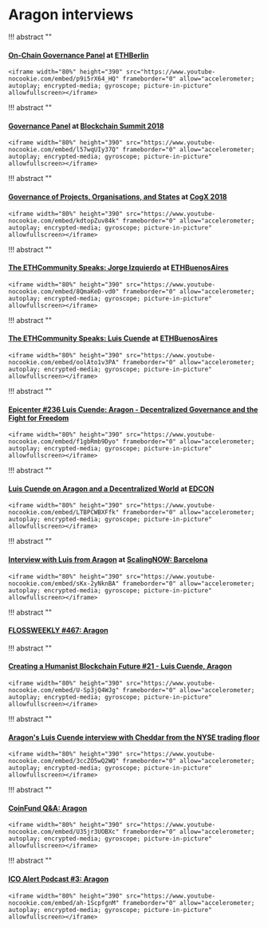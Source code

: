 # Aragon interviews

!!! abstract ""
    <h4>[**On-Chain Governance Panel**](https://www.youtube.com/watch?v=p9i5rX64_HQ) at [ETHBerlin](https://ethberlin.com)</h4>

    <iframe width="80%" height="390" src="https://www.youtube-nocookie.com/embed/p9i5rX64_HQ" frameborder="0" allow="accelerometer; autoplay; encrypted-media; gyroscope; picture-in-picture" allowfullscreen></iframe>

!!! abstract ""
    <h4>[**Governance Panel**](https://www.youtube.com/watch?v=l57wqUIy37Q) at [**Blockchain Summit 2018**](https://blockchainsummit.ch/)</h4>

    <iframe width="80%" height="390" src="https://www.youtube-nocookie.com/embed/l57wqUIy37Q" frameborder="0" allow="accelerometer; autoplay; encrypted-media; gyroscope; picture-in-picture" allowfullscreen></iframe>

!!! abstract ""
    <h4>[**Governance of Projects, Organisations, and States**](https://www.youtube.com/watch?v=kdtopZuv84k) at [**CogX 2018**](https://cogx.co/)</h4>

    <iframe width="80%" height="390" src="https://www.youtube-nocookie.com/embed/kdtopZuv84k" frameborder="0" allow="accelerometer; autoplay; encrypted-media; gyroscope; picture-in-picture" allowfullscreen></iframe>

!!! abstract ""
    <h4>[**The ETHCommunity Speaks: Jorge Izquierdo**](https://www.youtube.com/watch?v=8QmaKeD-vd0) at [**ETHBuenosAires**](https://ethbuenosaires.com/)</h4>

    <iframe width="80%" height="390" src="https://www.youtube-nocookie.com/embed/8QmaKeD-vd0" frameborder="0" allow="accelerometer; autoplay; encrypted-media; gyroscope; picture-in-picture" allowfullscreen></iframe>

!!! abstract ""
    <h4>[**The ETHCommunity Speaks: Luis Cuende**](https://www.youtube.com/watch?v=oolAto1v3PA) at [**ETHBuenosAires**](https://ethbuenosaires.com/)</h4>

    <iframe width="80%" height="390" src="https://www.youtube-nocookie.com/embed/oolAto1v3PA" frameborder="0" allow="accelerometer; autoplay; encrypted-media; gyroscope; picture-in-picture" allowfullscreen></iframe>

!!! abstract ""
    <h4>[**Epicenter #236 Luis Cuende: Aragon - Decentralized Governance and the Fight for Freedom**](https://www.youtube.com/watch?v=f1gbRmb9Dyo)</h4>

    <iframe width="80%" height="390" src="https://www.youtube-nocookie.com/embed/f1gbRmb9Dyo" frameborder="0" allow="accelerometer; autoplay; encrypted-media; gyroscope; picture-in-picture" allowfullscreen></iframe>

!!! abstract ""
    <h4>[**Luis Cuende on Aragon and a Decentralized World**](https://www.youtube.com/watch?v=LTBPCWBXFfk) at [**EDCON**](https://edcon.io/)</h4>

    <iframe width="80%" height="390" src="https://www.youtube-nocookie.com/embed/LTBPCWBXFfk" frameborder="0" allow="accelerometer; autoplay; encrypted-media; gyroscope; picture-in-picture" allowfullscreen></iframe>

!!! abstract ""
    <h4>[**Interview with Luis from Aragon**](https://www.youtube.com/watch?v=sKx-2yNknBA) at [**ScalingNOW: Barcelona**](https://scalingnow.giveth.io)</h4>

    <iframe width="80%" height="390" src="https://www.youtube-nocookie.com/embed/sKx-2yNknBA" frameborder="0" allow="accelerometer; autoplay; encrypted-media; gyroscope; picture-in-picture" allowfullscreen></iframe>

!!! abstract ""
    <h4>[**FLOSSWEEKLY #467: Aragon**](https://twit.tv/shows/floss-weekly/episodes/467)</h4>

!!! abstract ""
    <h4>[**Creating a Humanist Blockchain Future #21 - Luis Cuende, Aragon**](https://www.youtube.com/watch?v=U-Sp3jQ4WJg)</h4>

    <iframe width="80%" height="390" src="https://www.youtube-nocookie.com/embed/U-Sp3jQ4WJg" frameborder="0" allow="accelerometer; autoplay; encrypted-media; gyroscope; picture-in-picture" allowfullscreen></iframe>

!!! abstract ""
    <h4>[**Aragon's Luis Cuende interview with Cheddar from the NYSE trading floor**](https://www.youtube.com/watch?v=3ccZO5wQ2WQ)</h4>

    <iframe width="80%" height="390" src="https://www.youtube-nocookie.com/embed/3ccZO5wQ2WQ" frameborder="0" allow="accelerometer; autoplay; encrypted-media; gyroscope; picture-in-picture" allowfullscreen></iframe>

!!! abstract ""
    <h4>[**CoinFund Q&A: Aragon**](https://www.youtube.com/watch?v=U35jr3UOBXc&t=1s)</h4>

    <iframe width="80%" height="390" src="https://www.youtube-nocookie.com/embed/U35jr3UOBXc" frameborder="0" allow="accelerometer; autoplay; encrypted-media; gyroscope; picture-in-picture" allowfullscreen></iframe>

!!! abstract ""
    <h4>[**ICO Alert Podcast #3: Aragon**](https://www.youtube.com/watch?v=ah-1ScpfgnM)</h4>

    <iframe width="80%" height="390" src="https://www.youtube-nocookie.com/embed/ah-1ScpfgnM" frameborder="0" allow="accelerometer; autoplay; encrypted-media; gyroscope; picture-in-picture" allowfullscreen></iframe>
